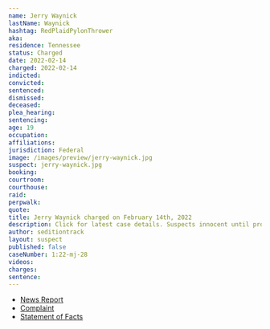 ```yaml
---
name: Jerry Waynick
lastName: Waynick
hashtag: RedPlaidPylonThrower
aka:
residence: Tennessee
status: Charged
date: 2022-02-14
charged: 2022-02-14
indicted:
convicted:
sentenced:
dismissed:
deceased:
plea_hearing:
sentencing:
age: 19
occupation:
affiliations:
jurisdiction: Federal
image: /images/preview/jerry-waynick.jpg
suspect: jerry-waynick.jpg
booking:
courtroom:
courthouse:
raid:
perpwalk:
quote:
title: Jerry Waynick charged on February 14th, 2022
description: Click for latest case details. Suspects innocent until proven guilty.
author: seditiontrack
layout: suspect
published: false
caseNumber: 1:22-mj-28
videos:
charges:
sentence:
---
```


- [News Report](https://www.wusa9.com/article/news/national/capitol-riots/mark-waynick-jerry-mckane-waynick-father-and-son-from-tennessee-arrested-capitol-riot-charges-accused-of-assaulting-police-officers/65-4214b364-fb57-4bb8-8463-9902ec18a648)
- [Complaint](https://www.justice.gov/usao-dc/case-multi-defendant/file/1475386/download)
- [Statement of Facts](https://www.justice.gov/usao-dc/case-multi-defendant/file/1475391/download)
